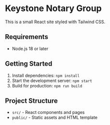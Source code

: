 # Keystone Notary Group

This is a small React site styled with Tailwind CSS.

## Requirements

- Node.js 18 or later

## Getting Started

1. Install dependencies: `npm install`
2. Start the development server: `npm start`
3. Build for production: `npm run build`

## Project Structure

- `src/` - React components and pages
- `public/` - Static assets and HTML template

